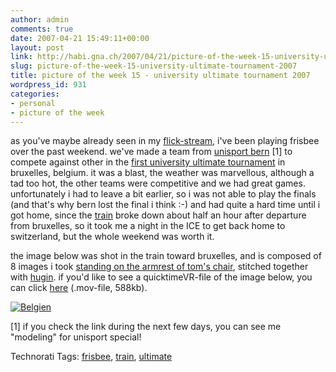 ```yaml
---
author: admin
comments: true
date: 2007-04-21 15:49:11+00:00
layout: post
link: http://habi.gna.ch/2007/04/21/picture-of-the-week-15-university-ultimate-tournament-2007/
slug: picture-of-the-week-15-university-ultimate-tournament-2007
title: picture of the week 15 - university ultimate tournament 2007
wordpress_id: 931
categories:
- personal
- picture of the week
---
```


as you've maybe already seen in my [flick-stream](http://flickr.com/photos/habi/sets/72157600083031589/), i've been playing frisbee over the past weekend. we've made a team from [unisport bern](http://www.sport.unibe.ch/) [1] to compete against other in the [first university ultimate tournament](http://mooncatchers.free.fr/ulb/index.html) in bruxelles, belgium. it was a blast, the weather was marvellous, although a tad too hot, the other teams were competitive and we had great games. unfortunately i had to leave a bit earlier, so i was not able to play the finals (and that's why bern lost the final i think :-) and had quite a hard time until i got home, since the [train](http://www.thalys.com/) broke down about half an hour after departure from bruxelles, so it took me a night in the ICE to get back home to switzerland, but the whole weekend was worth it.

the image below was shot in the train toward bruxelles, and is composed of 8 images i took [standing on the armrest of tom's chair](http://www.flickr.com/photos/annaaaaaaaa/464911135/), stitched together with [hugin](http://hugin.sourceforge.net/). if you'd like to see a quicktimeVR-file of the image below, you can click [here](http://habi.gna.ch/wp-content/uploads/2007/04/belgien-zug.mov) (.mov-file, 588kb).


[![Belgien](http://habi.gna.ch/wp-content/uploads/2007/04/belgien-tm.jpg)](http://habi.gna.ch/wp-content/uploads/2007/04/belgien.jpg)

[1] if you check the link during the next few days, you can see me "modeling" for unisport special!



Technorati Tags: [frisbee](http://www.technorati.com/tag/frisbee), [train](http://www.technorati.com/tag/train), [ultimate](http://www.technorati.com/tag/ultimate)
